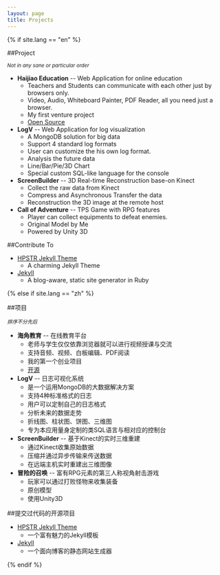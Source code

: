```yaml
---
layout: page
title: Projects
---
```


{% if site.lang == "en" %}

##Project

<small>*Not in any sane or particular order*</small>

- **Haijiao Education** -- Web Application for online education
  - Teachers and Students can communicate with each other just by browsers only.
  - Video, Audio, Whiteboard Painter, PDF Reader, all you need just a browser.
  - My first venture project
  - [Open Source](https://github.com/qqfish/haijiao)
- **LogV** -- Web Application for log visualization
  - A MongoDB solution for big data
  - Support 4 standard log formats
  - User can customize the his own log format.
  - Analysis the future data
  - Line/Bar/Pie/3D Chart
  - Special custom SQL-like language for the console
- **ScreenBuilder** -- 3D Real-time Reconstruction base-on Kinect
  - Collect the raw data from Kinect
  - Compress and Asynchronous Transfer the data
  - Reconstruction the 3D image at the remote host
- **Call of Adventure** -- TPS Game with RPG features
  - Player can collect equipments to defeat enemies.
  - Original Model by Me
  - Powered by Unity 3D

##Contribute To

- [HPSTR Jekyll Theme](https://github.com/mmistakes/hpstr-jekyll-theme)
  - A charming Jekyll Theme
- [Jekyll](http://jekyllrb.com/)
  - A blog-aware, static site generator in Ruby

{% else if site.lang == "zh" %}

##项目

<small>*排序不分先后*</small>

- **海角教育** -- 在线教育平台
  - 老师与学生仅仅依靠浏览器就可以进行视频授课与交流
  - 支持音频、视频、白板编辑、PDF阅读
  - 我的第一个创业项目
  - [开源](https://github.com/qqfish/haijiao)
- **LogV** -- 日志可视化系统
  - 是一个运用MongoDB的大数据解决方案
  - 支持4种标准格式的日志
  - 用户可以定制自己的日志格式
  - 分析未来的数据走势
  - 折线图、柱状图、饼图、三维图
  - 专为本应用量身定制的类SQL语言与相对应的控制台
- **ScreenBuilder** -- 基于Kinect的实时三维重建
  - 通过Kinect收集原始数据
  - 压缩并通过异步传输来传送数据
  - 在远端主机实时重建出三维图像
- **冒险的召唤** -- 富有RPG元素的第三人称视角射击游戏
  - 玩家可以通过打败怪物来收集装备
  - 原创模型
  - 使用Unity3D

##提交过代码的开源项目

- [HPSTR Jekyll Theme](https://github.com/mmistakes/hpstr-jekyll-theme)
  - 一个富有魅力的Jekyll模板
- [Jekyll](http://jekyllrb.com/)
  - 一个面向博客的静态网站生成器

{% endif %}